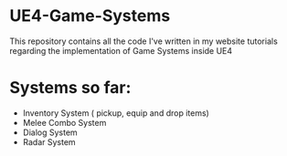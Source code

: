 # UE4-Game-Systems
This repository contains all the code I've written in my website tutorials regarding the implementation of Game Systems inside UE4

# Systems so far:
- Inventory System ( pickup, equip and drop items)
- Melee Combo System
- Dialog System
- Radar System